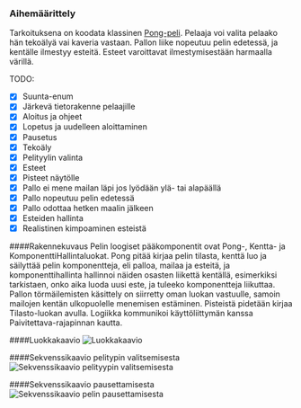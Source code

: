 ### Aihemäärittely

Tarkoituksena on koodata klassinen [Pong-peli](https://en.wikipedia.org/wiki/Pong).
Pelaaja voi valita pelaako hän tekoälyä vai kaveria vastaan. Pallon liike nopeutuu pelin edetessä, ja kentälle ilmestyy esteitä. Esteet varoittavat ilmestymisestään harmaalla värillä.

TODO:
- [X] Suunta-enum
- [X] Järkevä tietorakenne pelaajille
- [X] Aloitus ja ohjeet
- [X] Lopetus ja uudelleen aloittaminen
- [X] Pausetus
- [X] Tekoäly
- [X] Pelityylin valinta
- [X] Esteet
- [X] Pisteet näytölle
- [X] Pallo ei mene mailan läpi jos lyödään ylä- tai alapäällä
- [X] Pallo nopeutuu pelin edetessä
- [X] Pallo odottaa hetken maalin jälkeen
- [X] Esteiden hallinta
- [X] Realistinen kimpoaminen esteistä

####Rakennekuvaus
Pelin loogiset pääkomponentit ovat Pong-, Kentta- ja KomponenttiHallintaluokat. Pong pitää kirjaa pelin tilasta, kenttä luo ja säilyttää pelin komponentteja, eli palloa, mailaa ja esteitä, ja komponenttihallinta hallinnoi näiden osasten liikettä kentällä, esimerkiksi tarkistaen, onko aika luoda uusi este, ja tuleeko komponentteja liikuttaa. Pallon törmäilemisten käsittely on siirretty oman luokan vastuulle, samoin mailojen kentän ulkopuolelle menemisen estäminen. Pisteistä pidetään kirjaa Tilasto-luokan avulla. Logiikka kommunikoi käyttöliittymän kanssa Paivitettava-rajapinnan kautta.

####Luokkakaavio
![Luokkakaavio](Pong_vko6.png)

####Sekvenssikaavio pelitypin valitsemisesta
![Sekvenssikaavio pelityypin valitsemisesta](sekvenssikaavio_pelinvalinta.png)

####Sekvenssikaavio pausettamisesta
![Sekvenssikaavio pelin pausettamisesta](sekvenssikaavio_pausettaminen.png)
